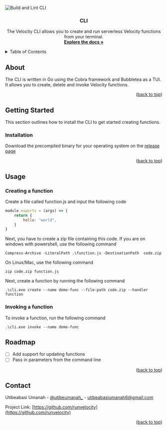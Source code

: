 ![Build and Lint CLI](https://github.com/runvelocity/cli/actions/workflows/build-cli.yaml/badge.svg)

<div align="center">
  <!-- <a href="https://github.com/othneildrew/Best-README-Template">
    <img src="images/logo.png" alt="Logo" width="80" height="80">
  </a> -->

  <h3 align="center">CLI</h3>

  <p align="center">
    The Velocity CLI allows you to create and run serverless Velocity functions from your terminal.
    <br />
    <a href="https://docs.runvelocity.dev"><strong>Explore the docs »</strong></a>
    <br />
  </p>
</div>

<!-- TABLE OF CONTENTS -->
<details>
  <summary>Table of Contents</summary>
  <ol>
    <li>
      <a href="#about">About</a>
    </li>
    <li>
      <a href="#getting-started">Getting Started</a>
      <ul>
        <li><a href="#installation">Installation</a></li>
      </ul>
    </li>
    <li><a href="#usage">Usage</a></li>
    <li><a href="#roadmap">Roadmap</a></li>
    <li><a href="#contact">Contact</a></li>
  </ol>
</details>

## About

The CLI is written in Go using the Cobra framework and Bubbletea as a TUI. It allows you to create, delete and invoke Velocity functions.

<p align="right">(<a href="#readme-top">back to top</a>)</p>

<!-- GETTING STARTED -->
## Getting Started

This section outlines how to install the CLI to get started creating functions.

### Installation

Download the precompiled binary for your operating system on the [release page](https://github.com/runvelocity/cli/releases)

<p align="right">(<a href="#readme-top">back to top</a>)</p>

<!-- USAGE EXAMPLES -->
## Usage

### Creating a function

Create a file called function.js and input the following code

```javascript
module.exports = (args) => {
    return {
        hello: "world",
    }
}
```

Next, you have to create a zip file containing this code. If you are on windows with powershell, use the following command

```shell
Compress-Archive -LiteralPath .\function.js -DestinationPath  code.zip
```

On Linux/Mac, use the following command

```shell
zip code.zip function.js
```

Next, create a function by running the following command

```
.\cli.exe create --name demo-func --file-path code.zip --handler function
```

### Invoking a function

To invoke a function, run the following command

```shell
.\cli.exe invoke --name demo-func
```

<!-- ROADMAP -->
## Roadmap

- [ ] Add support for updating functions
- [ ] Pass in parameters from the command line

<p align="right">(<a href="#readme-top">back to top</a>)</p>

<!-- CONTACT -->
## Contact

Utibeabasi Umanah - [@utibeumanah_](https://twitter.com/utibeumanah_) - utibeabasiumanah6@gmail.com

Project Link: [https://github.com/runvelocity](https://github.com/runvelocity)

<p align="right">(<a href="#readme-top">back to top</a>)</p>